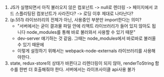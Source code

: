 1. JS가 실행되면서 아직 불러오지 않은 컴포넌트 -> null로 렌더링 -> 페이지에서 코드 스플리팅된 컴포넌트가 사라진다? -> 로딩 이후 제대로 나타난다?
2. (p.551) 라이브러리의 전체가 아닌, 사용중인 부분만 import한다는 의미? 
   - "서버에서는 굳이 결과물 파일 안에 리액트 라이브러리가 들어 있지 않아도 됩니다 node_modules를 통해 바로 불러와서 사용할 수 있기 때문"
   - dev-server 얘기하는 것 같음. 그때는 node_modules에서 바로바로 불러올 수 있기 때문에
   - 이렇게 설정하기 위해서는 webpack-node-externals 라이브러리를 사용해야한다.
3. state, redux-store의 상태가 바뀐다고 리렌더링이 되지 않아, renderToString 함수를 한번 더 호출해줘야 한다. 서버에서는 라이프사이클 api사용 불가